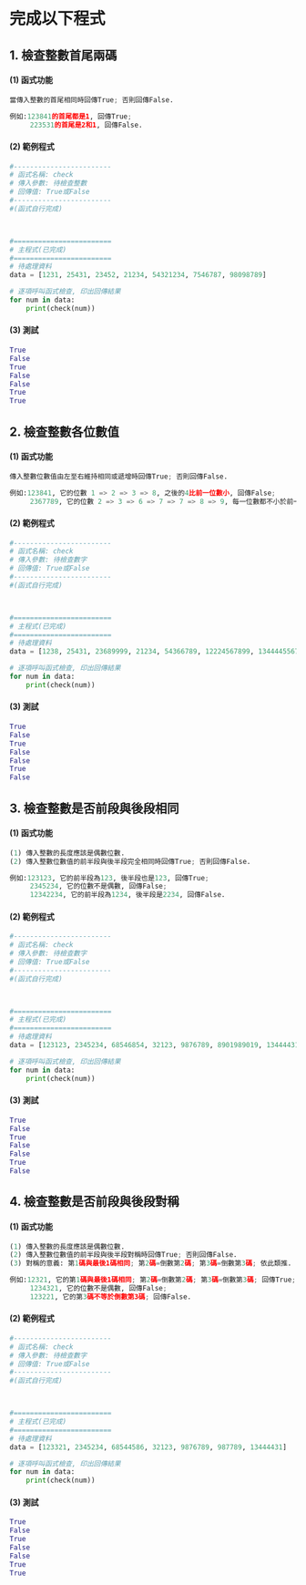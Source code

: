 # 完成以下程式

## 1. 檢查整數首尾兩碼

#### (1) 函式功能
``` python
當傳入整數的首尾相同時回傳True; 否則回傳False.

例如:123841的首尾都是1, 回傳True;
     223531的首尾是2和1, 回傳False.
```

#### (2) 範例程式
``` python
#------------------------
# 函式名稱: check
# 傳入參數: 待檢查整數
# 回傳值: True或False
#------------------------
#(函式自行完成)



#========================
# 主程式(已完成)
#========================
# 待處理資料
data = [1231, 25431, 23452, 21234, 54321234, 7546787, 98098789]

# 逐項呼叫函式檢查, 印出回傳結果
for num in data:
    print(check(num))
```

#### (3) 測試
``` python
True
False
True
False
False
True
True
```


## 2. 檢查整數各位數值

#### (1) 函式功能
``` python
傳入整數位數值由左至右維持相同或遞增時回傳True; 否則回傳False.

例如:123841, 它的位數 1 => 2 => 3 => 8, 之後的4比前一位數小, 回傳False;
     2367789, 它的位數 2 => 3 => 6 => 7 => 7 => 8 => 9, 每一位數都不小於前一位數, 回傳True.
```

#### (2) 範例程式
``` python
#------------------------
# 函式名稱: check
# 傳入參數: 待檢查數字
# 回傳值: True或False
#------------------------
#(函式自行完成)



#========================
# 主程式(已完成)
#========================
# 待處理資料
data = [1238, 25431, 23689999, 21234, 54366789, 12224567899, 1344445567849]

# 逐項呼叫函式檢查, 印出回傳結果
for num in data:
    print(check(num))
```

#### (3) 測試
``` python
True
False
True
False
False
True
False
```


## 3. 檢查整數是否前段與後段相同

#### (1) 函式功能
``` python
(1) 傳入整數的長度應該是偶數位數.
(2) 傳入整數位數值的前半段與後半段完全相同時回傳True; 否則回傳False.

例如:123123, 它的前半段為123, 後半段也是123, 回傳True;
     2345234, 它的位數不是偶數, 回傳False;
     12342234, 它的前半段為1234, 後半段是2234, 回傳False.
```

#### (2) 範例程式
``` python
#------------------------
# 函式名稱: check
# 傳入參數: 待檢查數字
# 回傳值: True或False
#------------------------
#(函式自行完成)



#========================
# 主程式(已完成)
#========================
# 待處理資料
data = [123123, 2345234, 68546854, 32123, 9876789, 8901989019, 13444431]

# 逐項呼叫函式檢查, 印出回傳結果
for num in data:
    print(check(num))
```

#### (3) 測試
``` python
True
False
True
False
False
True
False
```



## 4. 檢查整數是否前段與後段對稱

#### (1) 函式功能
``` python
(1) 傳入整數的長度應該是偶數位數.
(2) 傳入整數位數值的前半段與後半段對稱時回傳True; 否則回傳False.
(3) 對稱的意義: 第1碼與最後1碼相同; 第2碼=倒數第2碼; 第3碼=倒數第3碼; 依此類推.

例如:12321, 它的第1碼與最後1碼相同; 第2碼=倒數第2碼; 第3碼=倒數第3碼; 回傳True;
     1234321, 它的位數不是偶數, 回傳False;
     123221, 它的第3碼不等於倒數第3碼; 回傳False.
```

#### (2) 範例程式
``` python
#------------------------
# 函式名稱: check
# 傳入參數: 待檢查數字
# 回傳值: True或False
#------------------------
#(函式自行完成)



#========================
# 主程式(已完成)
#========================
# 待處理資料
data = [123321, 2345234, 68544586, 32123, 9876789, 987789, 13444431]

# 逐項呼叫函式檢查, 印出回傳結果
for num in data:
    print(check(num))
```

#### (3) 測試
``` python
True
False
True
False
False
True
True
```
